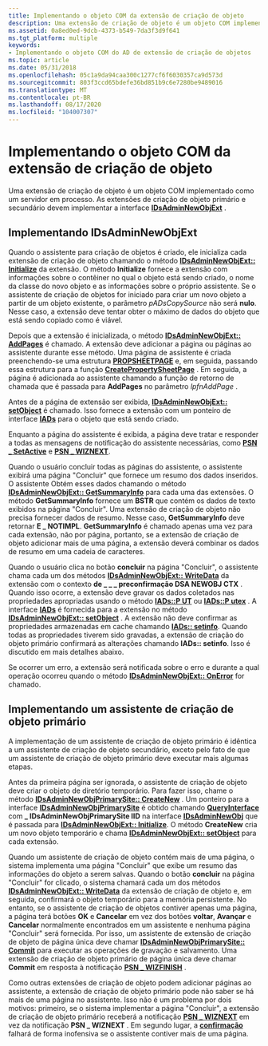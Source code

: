 ```yaml
---
title: Implementando o objeto COM da extensão de criação de objeto
description: Uma extensão de criação de objeto é um objeto COM implementado como um servidor em processo. As extensões de criação de objeto primário e secundário devem implementar a interface IDsAdminNewObjExt.
ms.assetid: 0a8ed0ed-9dcb-4373-b549-7da3f3d9f641
ms.tgt_platform: multiple
keywords:
- Implementando o objeto COM do AD de extensão de criação de objetos
ms.topic: article
ms.date: 05/31/2018
ms.openlocfilehash: 05c1a9da94caa300c1277cf6f6030357ca9d573d
ms.sourcegitcommit: 803f3ccd65bdefe36bd851b9c6e7280be9489016
ms.translationtype: MT
ms.contentlocale: pt-BR
ms.lasthandoff: 08/17/2020
ms.locfileid: "104007307"
---
```

# <a name="implementing-the-object-creation-extension-com-object"></a>Implementando o objeto COM da extensão de criação de objeto

Uma extensão de criação de objeto é um objeto COM implementado como um servidor em processo. As extensões de criação de objeto primário e secundário devem implementar a interface [**IDsAdminNewObjExt**](/windows/desktop/api/DSAdmin/nn-dsadmin-idsadminnewobjext) .

## <a name="implementing-idsadminnewobjext"></a>Implementando IDsAdminNewObjExt

Quando o assistente para criação de objetos é criado, ele inicializa cada extensão de criação de objeto chamando o método [**IDsAdminNewObjExt:: Initialize**](/windows/desktop/api/DSAdmin/nf-dsadmin-idsadminnewobjext-initialize) da extensão. O método **Initialize** fornece a extensão com informações sobre o contêiner no qual o objeto está sendo criado, o nome da classe do novo objeto e as informações sobre o próprio assistente. Se o assistente de criação de objetos for iniciado para criar um novo objeto a partir de um objeto existente, o parâmetro *pADsCopySource* não será **nulo**. Nesse caso, a extensão deve tentar obter o máximo de dados do objeto que está sendo copiado como é viável.

Depois que a extensão é inicializada, o método [**IDsAdminNewObjExt:: AddPages**](/windows/desktop/api/DSAdmin/nf-dsadmin-idsadminnewobjext-addpages) é chamado. A extensão deve adicionar a página ou páginas ao assistente durante esse método. Uma página de assistente é criada preenchendo-se uma estrutura [**PROPSHEETPAGE**](/windows/win32/api/prsht/ns-prsht-propsheetpagea_v2) e, em seguida, passando essa estrutura para a função [**CreatePropertySheetPage**](/windows/win32/api/prsht/nf-prsht-createpropertysheetpagea) . Em seguida, a página é adicionada ao assistente chamando a função de retorno de chamada que é passada para **AddPages** no parâmetro *lpfnAddPage* .

Antes de a página de extensão ser exibida, [**IDsAdminNewObjExt:: setObject**](/windows/desktop/api/DSAdmin/nf-dsadmin-idsadminnewobjext-setobject) é chamado. Isso fornece a extensão com um ponteiro de interface [**IADs**](/windows/desktop/api/iads/nn-iads-iads) para o objeto que está sendo criado.

Enquanto a página do assistente é exibida, a página deve tratar e responder a todas as mensagens de notificação do assistente necessárias, como [**PSN \_ SetActive**](../controls/psn-setactive.md) e [**PSN \_ WIZNEXT**](../controls/psn-wiznext.md).

Quando o usuário concluir todas as páginas do assistente, o assistente exibirá uma página "Concluir" que fornece um resumo dos dados inseridos. O assistente Obtém esses dados chamando o método [**IDsAdminNewObjExt:: GetSummaryInfo**](/windows/desktop/api/DSAdmin/nf-dsadmin-idsadminnewobjext-getsummaryinfo) para cada uma das extensões. O método **GetSummaryInfo** fornece um **BSTR** que contém os dados de texto exibidos na página "Concluir". Uma extensão de criação de objeto não precisa fornecer dados de resumo. Nesse caso, **GetSummaryInfo** deve retornar **E \_ NOTIMPL**. **GetSummaryInfo** é chamado apenas uma vez para cada extensão, não por página, portanto, se a extensão de criação de objeto adicionar mais de uma página, a extensão deverá combinar os dados de resumo em uma cadeia de caracteres.

Quando o usuário clica no botão **concluir** na página "Concluir", o assistente chama cada um dos métodos [**IDsAdminNewObjExt:: WriteData**](/windows/desktop/api/DSAdmin/nf-dsadmin-idsadminnewobjext-writedata) da extensão com o contexto **de \_ \_ \_ preconfirmação DSA NEWOBJ CTX** . Quando isso ocorre, a extensão deve gravar os dados coletados nas propriedades apropriadas usando o método [**IADs::P UT**](/windows/desktop/api/iads/nf-iads-iads-put) ou [**IADs::P utex**](/windows/desktop/api/iads/nf-iads-iads-putex) . A interface [**IADs**](/windows/desktop/api/iads/nn-iads-iads) é fornecida para a extensão no método [**IDsAdminNewObjExt:: setObject**](/windows/desktop/api/DSAdmin/nf-dsadmin-idsadminnewobjext-setobject) . A extensão não deve confirmar as propriedades armazenadas em cache chamando [**IADs:: setinfo**](/windows/desktop/api/iads/nf-iads-iads-setinfo). Quando todas as propriedades tiverem sido gravadas, a extensão de criação do objeto primário confirmará as alterações chamando **IADs:: setinfo**. Isso é discutido em mais detalhes abaixo.

Se ocorrer um erro, a extensão será notificada sobre o erro e durante a qual operação ocorreu quando o método [**IDsAdminNewObjExt:: OnError**](/windows/desktop/api/DSAdmin/nf-dsadmin-idsadminnewobjext-onerror) for chamado.

## <a name="implementing-a-primary-object-creation-wizard"></a>Implementando um assistente de criação de objeto primário

A implementação de um assistente de criação de objeto primário é idêntica a um assistente de criação de objeto secundário, exceto pelo fato de que um assistente de criação de objeto primário deve executar mais algumas etapas.

Antes da primeira página ser ignorada, o assistente de criação de objeto deve criar o objeto de diretório temporário. Para fazer isso, chame o método [**IDsAdminNewObjPrimarySite:: CreateNew**](/windows/desktop/api/DSAdmin/nf-dsadmin-idsadminnewobjprimarysite-createnew) . Um ponteiro para a interface [**IDsAdminNewObjPrimarySite**](/windows/desktop/api/DSAdmin/nn-dsadmin-idsadminnewobjprimarysite) é obtido chamando [**QueryInterface**](/windows/win32/api/unknwn/nf-unknwn-iunknown-queryinterface(q)) com **\_ IDsAdminNewObjPrimarySite IID** na interface [**IDsAdminNewObj**](/windows/desktop/api/DSAdmin/nn-dsadmin-idsadminnewobj) que é passada para [**IDsAdminNewObjExt:: Initialize**](/windows/desktop/api/DSAdmin/nf-dsadmin-idsadminnewobjext-initialize). O método **CreateNew** cria um novo objeto temporário e chama [**IDsAdminNewObjExt:: setObject**](/windows/desktop/api/DSAdmin/nf-dsadmin-idsadminnewobjext-setobject) para cada extensão.

Quando um assistente de criação de objeto contém mais de uma página, o sistema implementa uma página "Concluir" que exibe um resumo das informações do objeto a serem salvas. Quando o botão **concluir** na página "Concluir" for clicado, o sistema chamará cada um dos métodos [**IDsAdminNewObjExt:: WriteData**](/windows/desktop/api/DSAdmin/nf-dsadmin-idsadminnewobjext-writedata) da extensão de criação de objeto e, em seguida, confirmará o objeto temporário para a memória persistente. No entanto, se o assistente de criação de objetos contiver apenas uma página, a página terá botões **OK** e **Cancelar** em vez dos botões **voltar**, **Avançar** e **Cancelar** normalmente encontrados em um assistente e nenhuma página "Concluir" será fornecida. Por isso, um assistente de extensão de criação de objeto de página única deve chamar [**IDsAdminNewObjPrimarySite:: Commit**](/windows/desktop/api/DSAdmin/nf-dsadmin-idsadminnewobjprimarysite-commit) para executar as operações de gravação e salvamento. Uma extensão de criação de objeto primário de página única deve chamar **Commit** em resposta à notificação [**PSN \_ WIZFINISH**](../controls/psn-wizfinish.md) .

Como outras extensões de criação de objeto podem adicionar páginas ao assistente, a extensão de criação de objeto primário pode não saber se há mais de uma página no assistente. Isso não é um problema por dois motivos: primeiro, se o sistema implementar a página "Concluir", a extensão de criação de objeto primário receberá a notificação [**PSN \_ WIZNEXT**](../controls/psn-wiznext.md) em vez da notificação **PSN \_ WIZNEXT** . Em segundo lugar, a [**confirmação**](/windows/desktop/api/DSAdmin/nf-dsadmin-idsadminnewobjprimarysite-commit) falhará de forma inofensiva se o assistente contiver mais de uma página.

 

 